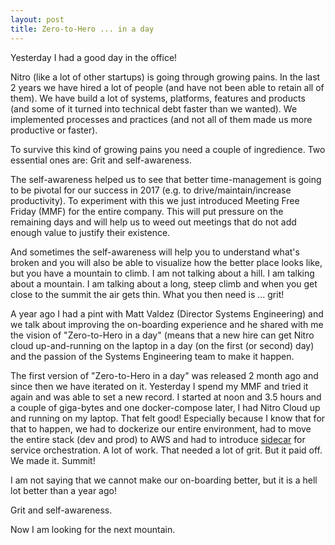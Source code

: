 ```yaml
---
layout: post
title: Zero-to-Hero ... in a day
---
```

Yesterday I had a good day in the office!

Nitro (like a lot of other startups) is going through growing pains. In the last 2 years we have hired a lot of people (and have not been able to retain all of them). We have build a lot of systems, platforms, features and products (and some of it turned into technical debt faster than we wanted). We implemented processes and practices (and not all of them made us more productive or faster).

To survive this kind of growing pains you need a couple of ingredience. Two essential ones are: Grit and self-awareness.

The self-awareness helped us to see that better time-management is going to be pivotal for our success in 2017 (e.g. to drive/maintain/increase productivity). To experiment with this we just introduced Meeting Free Friday (MMF) for the entire company. This will put pressure on the remaining days and will help us to weed out meetings that do not add enough value to justify their existence.

And sometimes the self-awareness will help you to understand what's broken and you will also be able to visualize how the better place looks like, but you have a mountain to climb. I am not talking about a hill. I am talking about a mountain. I am talking about a long, steep climb and when you get close to the summit the air gets thin. What you then need is ... grit!

A year ago I had a pint with Matt Valdez (Director Systems Engineering) and we talk about improving the on-boarding experience and he shared with me the vision of "Zero-to-Hero in a day" (means that a new hire can get Nitro cloud up-and-running on the laptop in a day (on the first (or second) day) and the passion of the Systems Engineering team to make it happen.

The first version of "Zero-to-Hero in a day" was released 2 month ago and since then we have iterated on it. Yesterday I spend my MMF and tried it again and was able to set a new record. I started at noon and 3.5 hours and a couple of giga-bytes and one docker-compose later, I had Nitro Cloud up and running on my laptop. That felt good! Especially because I know that for that to happen, we had to dockerize our entire environment, had to move the entire stack (dev and prod) to AWS and had to introduce [sidecar](https://github.com/newrelic/sidecar) for service orchestration. A lot of work. That needed a lot of grit. But it paid off. We made it. Summit!

I am not saying that we cannot make our on-boarding better, but it is a hell lot better than a year ago!

Grit and self-awareness.

Now I am looking for the next mountain.
